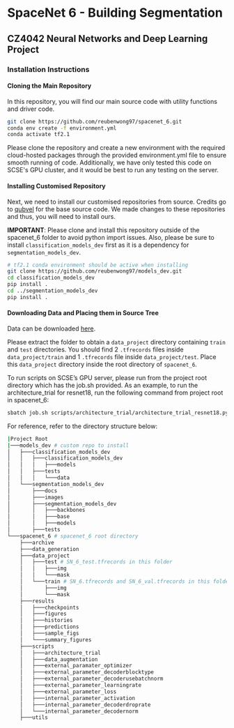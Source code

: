 # SpaceNet 6 - Building Segmentation
## CZ4042 Neural Networks and Deep Learning Project
### Installation Instructions
#### Cloning the Main Repository
In this repository, you will find our main source code with utility functions and driver code.
```bash
git clone https://github.com/reubenwong97/spacenet_6.git
conda env create -f environment.yml
conda activate tf2.1
```
Please clone the repository and create a new environment with the required cloud-hosted packages through the provided environment.yml file to ensure smooth running of code. Additionally, we have only tested this code on SCSE's GPU cluster, and it would be best to run any testing on the server.

#### Installing Customised Repository
Next, we need to install our customised repositories from source. Credits go to [qubvel](https://github.com/qubvel) for the base source code. We made changes to these repositories and thus, you will need to install ours.

**IMPORTANT**: Please clone and install this repository outside of the spacenet_6 folder to avoid python import issues. Also, please be sure to install `classification_models_dev` first as it is a dependency for `segmentation_models_dev`. 
```bash
# tf2.1 conda environment should be active when installing
git clone https://github.com/reubenwong97/models_dev.git 
cd classification_models_dev
pip install .
cd ../segmentation_models_dev
pip install .
```
#### Downloading Data and Placing them in Source Tree
Data can be downloaded [here](https://entuedu-my.sharepoint.com/:u:/g/personal/wong1109_e_ntu_edu_sg/EThP2bfs9ZtPq29YXvwQHN0B5wLWUHGGrd1fz8ax1Z0-0Q?e=za1iGJ).

Please extract the folder to obtain a `data_project` directory containing `train` and `test` directories. You should find 2 `.tfrecords` files inside `data_project/train` and 1 `.tfrecords` file inside `data_project/test`. Place this `data_project` directory inside the root directory of `spacenet_6`. 

To run scripts on SCSE’s GPU server, please run from the project root directory which has the job.sh provided. As an example, to run the architecture_trial for resnet18, run the following command from project root in spacenet_6:
```bash
sbatch job.sh scripts/architecture_trial/architecture_trial_resnet18.py 
```
For reference, refer to the directory structure below: 
```bash
|Project Root
|───models_dev # custom repo to install
│   ├───classification_models_dev
│   │   ├───classification_models_dev
│   │   │   ├───models
│   │   ├───tests
│   │   │   └───data
│   └───segmentation_models_dev
│       ├───docs
│       ├───images
│       ├───segmentation_models_dev
│       │   ├───backbones
│       │   ├───base
│       │   ├───models
│       ├───tests
└───spacenet_6 # spacenet_6 root directory
    ├───archive
    ├───data_generation
    ├───data_project
    │   ├───test # SN_6_test.tfrecords in this folder
    │   │   ├───img
    │   │   └───mask
    │   └───train # SN_6.tfrecords and SN_6_val.tfrecords in this folder
    │       ├───img
    │       └───mask
    ├───results
    │   ├───checkpoints
    │   ├───figures
    │   ├───histories
    │   ├───predictions
    │   ├───sample_figs
    │   └───summary_figures
    ├───scripts
    │   ├───architecture_trial
    │   ├───data_augmentation
    │   ├───external_paramater_optimizer
    │   ├───external_parameter_decoderblocktype
    │   ├───external_parameter_decoderusebatchnorm
    │   ├───external_parameter_learningrate
    │   ├───external_parameter_loss
    │   ├───internal_parameter_activation
    │   ├───internal_parameter_decoderdroprate
    │   └───internal_parameter_decodernorm
    ├───utils
```
